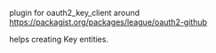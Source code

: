 plugin for oauth2_key_client around https://packagist.org/packages/league/oauth2-github

helps creating Key entities.
